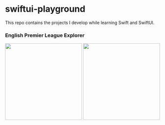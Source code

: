 # swiftui-playground
This repo contains the projects I develop while learning Swift and SwiftUI.

### English Premier League Explorer

<img src="https://i.ibb.co/KG8jL1V/Screen-Shot-2019-08-28-at-11-18-15-PM.png" width="250"> <img src="https://i.ibb.co/Jmnvnkt/Screen-Shot-2019-08-28-at-11-18-24-PM.png" width="250">
